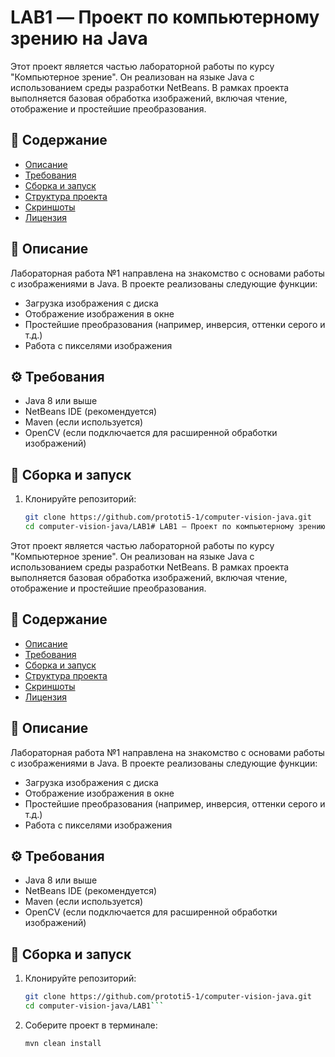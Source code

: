 # LAB1 — Проект по компьютерному зрению на Java

Этот проект является частью лабораторной работы по курсу "Компьютерное зрение". Он реализован на языке Java с использованием среды разработки NetBeans. В рамках проекта выполняется базовая обработка изображений, включая чтение, отображение и простейшие преобразования.

## 📌 Содержание

- [Описание](#описание)
- [Требования](#требования)
- [Сборка и запуск](#сборка-и-запуск)
- [Структура проекта](#структура-проекта)
- [Скриншоты](#скриншоты)
- [Лицензия](#лицензия)

## 📖 Описание

Лабораторная работа №1 направлена на знакомство с основами работы с изображениями в Java. В проекте реализованы следующие функции:

- Загрузка изображения с диска
- Отображение изображения в окне
- Простейшие преобразования (например, инверсия, оттенки серого и т.д.)
- Работа с пикселями изображения

## ⚙️ Требования

- Java 8 или выше
- NetBeans IDE (рекомендуется)
- Maven (если используется)
- OpenCV (если подключается для расширенной обработки изображений)

## 🚀 Сборка и запуск

1. Клонируйте репозиторий:

   ```bash
   git clone https://github.com/prototi5-1/computer-vision-java.git
   cd computer-vision-java/LAB1# LAB1 — Проект по компьютерному зрению на Java

Этот проект является частью лабораторной работы по курсу "Компьютерное зрение". Он реализован на языке Java с использованием среды разработки NetBeans. В рамках проекта выполняется базовая обработка изображений, включая чтение, отображение и простейшие преобразования.

## 📌 Содержание

- [Описание](#описание)
- [Требования](#требования)
- [Сборка и запуск](#сборка-и-запуск)
- [Структура проекта](#структура-проекта)
- [Скриншоты](#скриншоты)
- [Лицензия](#лицензия)

## 📖 Описание

Лабораторная работа №1 направлена на знакомство с основами работы с изображениями в Java. В проекте реализованы следующие функции:

- Загрузка изображения с диска
- Отображение изображения в окне
- Простейшие преобразования (например, инверсия, оттенки серого и т.д.)
- Работа с пикселями изображения

## ⚙️ Требования

- Java 8 или выше
- NetBeans IDE (рекомендуется)
- Maven (если используется)
- OpenCV (если подключается для расширенной обработки изображений)

## 🚀 Сборка и запуск

1. Клонируйте репозиторий:

   ```bash
   git clone https://github.com/prototi5-1/computer-vision-java.git
   cd computer-vision-java/LAB1```

2. Соберите проект в терминале:

   ```mvn clean install```
